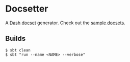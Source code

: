 Docsetter
=========
A [Dash](http://kapeli.com/dash) [docset](http://kapeli.com/docsets) generator. 
Check out the [sample docsets](http://ryanbrainard.github.io/docsetter/#docsets).

Builds
------

    $ sbt clean
    $ sbt "run --name <NAME> --verbose"

